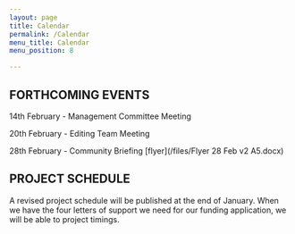 ```yaml
---
layout: page
title: Calendar
permalink: /Calendar
menu_title: Calendar
menu_position: 8

---
```

## FORTHCOMING EVENTS

14th February - Management Committee Meeting

20th February - Editing Team Meeting

28th February - Community Briefing   [flyer](/files/Flyer 28 Feb v2 A5.docx)

## PROJECT SCHEDULE

A revised project schedule will be published at the end of January.  When we have the four letters of support we need for our funding application, we will be able to project timings.

